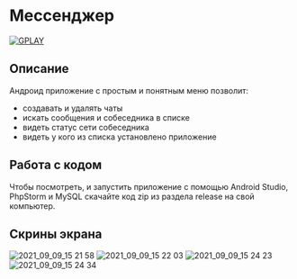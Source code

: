 # Мессенджер 

<a href="https://play.google.com/store/apps/details?id=com.dev_marinov.talkme"> ![GPLAY](https://user-images.githubusercontent.com/61028366/127751951-1b8e413b-ed07-4582-8550-d56ae601f112.png)
 >></a>
## Описание 
Андроид приложение с простым и понятным меню позволит:
- создавать и удалять чаты
- искать сообщения и собеседника в списке
- видеть статус сети собеседника
- видеть у кого из списка установлено приложение
## Работа с кодом 
Чтобы посмотреть, и запустить приложение с помощью Android Studio, PhpStorm и MySQL скачайте код zip из раздела release на свой компьютер. 

## Скрины экрана 
![2021_09_09_15 21 58](https://user-images.githubusercontent.com/61028366/132859312-f4136cfa-a652-4757-840e-eba7361c8d0d.jpg)
![2021_09_09_15 22 03](https://user-images.githubusercontent.com/61028366/132859322-6c9bfe4c-faed-4adb-975c-e0da279fb9a0.jpg)
![2021_09_09_15 24 23](https://user-images.githubusercontent.com/61028366/132859329-cce91798-9724-4d49-8db6-4bea7e62d1be.jpg)
![2021_09_09_15 24 34](https://user-images.githubusercontent.com/61028366/132859336-0037bc17-420f-47fd-bdfd-784901f61a24.jpg)
